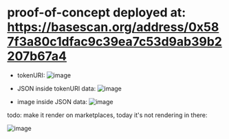 # proof-of-concept deployed at: https://basescan.org/address/0x587f3a80c1dfac9c39ea7c53d9ab39b2207b67a4

- tokenURI:
![image](https://github.com/MarcoWorms/procedural-svg-nft/assets/7863230/ac22bb89-976f-420f-b754-f09d02294977)

- JSON inside tokenURI data:
![image](https://github.com/MarcoWorms/procedural-svg-nft/assets/7863230/b40db63f-26f9-43bc-b377-f2014c967e78)

- image inside JSON data:
![image](https://github.com/MarcoWorms/procedural-svg-nft/assets/7863230/869267e3-42c3-4b91-a92b-f10bec13059c)

todo: make it render on marketplaces, today it's not rendering in there:

![image](https://github.com/MarcoWorms/procedural-svg-nft/assets/7863230/461f4c27-dd4b-4271-b1fd-c5dbf94b0f47)
